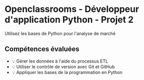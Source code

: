# Openclassrooms - Développeur d'application Python - Projet 2

Utilisez les bases de Python pour l'analyse de marché

## Compétences évaluées

- :bulb: Gérer les données à l'aide du processus ETL
- :bulb: Utiliser le contrôle de version avec Git et GitHub
- :bulb: Appliquer les bases de la programmation en Python
